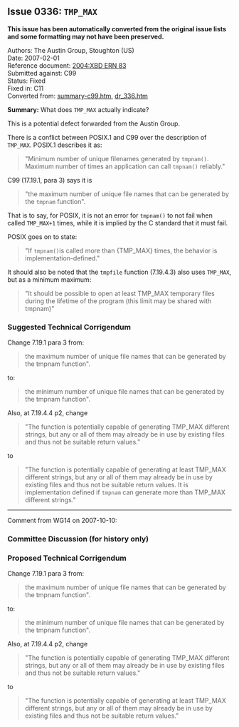 ## Issue 0336: `TMP_MAX`

**This issue has been automatically converted from the original issue lists and some formatting may not have been preserved.**

Authors: The Austin Group, Stoughton (US)  
Date: 2007-02-01  
Reference document: [2004:XBD ERN 83](http://www.opengroup.org/austin/aardvark/latest/xbdbug2.txt)  
Submitted against: C99  
Status: Fixed  
Fixed in: C11  
Converted from: [summary-c99.htm](https://www.open-std.org/jtc1/sc22/wg14/www/docs/summary-c99.htm), [dr_336.htm](https://www.open-std.org/jtc1/sc22/wg14/www/docs/dr_336.htm)

**Summary:** What does `TMP_MAX` actually indicate?

This is a potential defect forwarded from the Austin Group.

There is a conflict between POSIX.1 and C99 over the description of `TMP_MAX`.
POSIX.1 describes it as:

> "Minimum number of unique filenames generated by `tmpnam()`. Maximum number of
> times an application can call `tmpnam()` reliably."

C99 (17.19.1, para 3\) says it is

> "the maximum number of unique file names that can be generated by the `tmpnam`
> function".

That is to say, for POSIX, it is not an error for `tmpnam()` to not fail when
called `TMP_MAX+1` times, while it is implied by the C standard that it must
fail.

POSIX goes on to state:

> "If `tmpnam()`is called more than {TMP\_MAX} times, the behavior is
> implementation-defined."

It should also be noted that the `tmpfile` function (7.19.4.3) also uses
`TMP_MAX`, but as a minimum maximum:

> "It should be possible to open at least TMP\_MAX temporary files during the
> lifetime of the program (this limit may be shared with tmpnam)"

### Suggested Technical Corrigendum

Change 7.19.1 para 3 from:

> the maximum number of unique file names that can be generated by the tmpnam
> function".

to:

> the minimum number of unique file names that can be generated by the tmpnam
> function".

Also, at 7.19.4.4 p2, change

> "The function is potentially capable of generating TMP\_MAX different strings,
> but any or all of them may already be in use by existing files and thus not be
> suitable return values."

to

> "The function is potentially capable of generating at least TMP\_MAX different
> strings, but any or all of them may already be in use by existing files and thus
> not be suitable return values. It is implementation defined if `tmpnam` can
> generate more than TMP\_MAX different strings."

---

Comment from WG14 on 2007-10-10:

### Committee Discussion (for history only)

### Proposed Technical Corrigendum

Change 7.19.1 para 3 from:

> the maximum number of unique file names that can be generated by the tmpnam
> function".

to:

> the minimum number of unique file names that can be generated by the tmpnam
> function".

Also, at 7.19.4.4 p2, change

> "The function is potentially capable of generating TMP\_MAX different strings,
> but any or all of them may already be in use by existing files and thus not be
> suitable return values."

to

> "The function is potentially capable of generating at least TMP\_MAX different
> strings, but any or all of them may already be in use by existing files and thus
> not be suitable return values."
